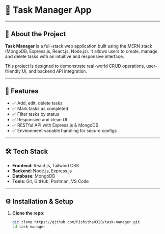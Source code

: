 # 📝 Task Manager App


---

## 🚀 About the Project

**Task Manager** is a full-stack web application built using the MERN stack (MongoDB, Express.js, React.js, Node.js). It allows users to create, manage, and delete tasks with an intuitive and responsive interface.  

This project is designed to demonstrate real-world CRUD operations, user-friendly UI, and backend API integration.

---

## 🧠 Features

- ✅ Add, edit, delete tasks
- ✅ Mark tasks as completed
- ✅ Filter tasks by status
- ✅ Responsive and clean UI
- ✅ RESTful API with Express.js & MongoDB
- ✅ Environment variable handling for secure configs

---

## 🛠 Tech Stack

- **Frontend**: React.js, Tailwind CSS
- **Backend**: Node.js, Express.js
- **Database**: MongoDB
- **Tools**: Git, GitHub, Postman, VS Code

---

## ⚙️ Installation & Setup

1. **Clone the repo:**
   ```bash
   git clone https://github.com/Rishitha0320/task-manager.git
   cd task-manager
